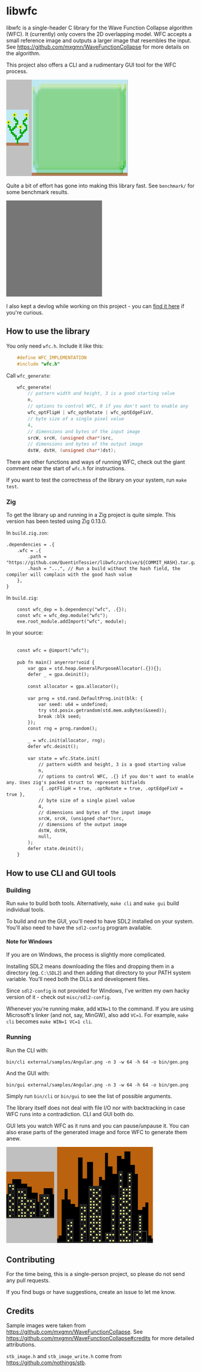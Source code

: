 # libwfc

libwfc is a single-header C library for the Wave Function Collapse algorithm (WFC). It (currently) only covers the 2D overlapping model. WFC accepts a small reference image and outputs a larger image that resembles the input. See https://github.com/mxgmn/WaveFunctionCollapse for more details on the algorithm.

This project also offers a CLI and a rudimentary GUI tool for the WFC process.

![Example run of WFC.](misc/flowers.gif)

Quite a bit of effort has gone into making this library fast. See `benchmark/` for some benchmark results.

![Example run with a 256x256 output.](misc/rooms.gif)

I also kept a devlog while working on this project - you can [find it here](https://www.vplesko.com/posts/wfc/devlog_0.html) if you're curious.

## How to use the library

You only need `wfc.h`. Include it like this:

```c
    #define WFC_IMPLEMENTATION
    #include "wfc.h"
```

Call `wfc_generate`:

```c
    wfc_generate(
        // pattern width and height, 3 is a good starting value
        n,
        // options to control WFC, 0 if you don't want to enable any
        wfc_optFlipH | wfc_optRotate | wfc_optEdgeFixV,
        // byte size of a single pixel value
        4,
        // dimensions and bytes of the input image
        srcW, srcH, (unsigned char*)src,
        // dimensions and bytes of the output image
        dstW, dstH, (unsigned char*)dst);
```

There are other functions and ways of running WFC, check out the giant comment near the start of `wfc.h` for instructions.

If you want to test the correctness of the library on your system, run `make test`.

### Zig

To get the library up and running in a Zig project is quite simple.
This version has been tested using Zig 0.13.0.

In `build.zig.zon`:

```zig
.dependencies = .{
    .wfc = .{
        .path = "https://github.com/QuentinTessier/libwfc/archive/${COMMIT_HASH}.tar.gz",
        .hash = "...", // Run a build without the hash field, the compiler will complain with the good hash value
    },
}
```

In `build.zig`:
```zig
    const wfc_dep = b.dependency("wfc", .{});
    const wfc = wfc_dep.module("wfc");
    exe.root_module.addImport("wfc", module);
```

In your source:
```zig

    const wfc = @import("wfc");

    pub fn main() anyerror!void {
        var gpa = std.heap.GeneralPurposeAllocator(.{}){};
        defer _ = gpa.deinit();

        const allocator = gpa.allocator();

        var prng = std.rand.DefaultPrng.init(blk: {
            var seed: u64 = undefined;
            try std.posix.getrandom(std.mem.asBytes(&seed));
            break :blk seed;
        });
        const rng = prng.random();

        _ = wfc.init(allocator, rng);
        defer wfc.deinit();

        var state = wfc.State.init(
            // pattern width and height, 3 is a good starting value
            n,
            // options to control WFC, .{} if you don't want to enable any. Uses zig's packed struct to represent bitfields
            .{ .optFlipH = true, .optRotate = true, .optEdgeFixV = true },
            // byte size of a single pixel value
            4,
            // dimensions and bytes of the input image
            srcW, srcH, (unsigned char*)src,
            // dimensions of the output image
            dstW, dstH,
            null,
        );
        defer state.deinit();
    }

```

## How to use CLI and GUI tools

### Building

Run `make` to build both tools. Alternatively, `make cli` and `make gui` build individual tools.

To build and run the GUI, you'll need to have SDL2 installed on your system. You'll also need to have the `sdl2-config` program available.

#### Note for Windows

If you are on Windows, the process is slightly more complicated.

Installing SDL2 means downloading the files and dropping them in a directory (eg. `C:\SDL2`) and then adding that directory to your PATH system variable. You'll need both the DLLs and development files.

Since `sdl2-config` is not provided for Windows, I've written my own hacky version of it - check out `misc/sdl2-config`.

Whenever you're running make, add `WIN=1` to the command. If you are using Microsoft's linker (and not, say, MinGW), also add `VC=1`. For example, `make cli` becomes `make WIN=1 VC=1 cli`.

### Running

Run the CLI with:

```
bin/cli external/samples/Angular.png -n 3 -w 64 -h 64 -o bin/gen.png
```

And the GUI with:

```
bin/gui external/samples/Angular.png -n 3 -w 64 -h 64 -o bin/gen.png
```

Simply run `bin/cli` or `bin/gui` to see the list of possible arguments.

The library itself does not deal with file I/O nor with backtracking in case WFC runs into a contradiction. CLI and GUI both do.

GUI lets you watch WFC as it runs and you can pause/unpause it. You can also erase parts of the generated image and force WFC to generate them anew.

![Example of erasing parts of image and generating again.](misc/erase.gif)

## Contributing

For the time being, this is a single-person project, so please do not send any pull requests.

If you find bugs or have suggestions, create an issue to let me know.

## Credits

Sample images were taken from https://github.com/mxgmn/WaveFunctionCollapse. See https://github.com/mxgmn/WaveFunctionCollapse#credits for more detailed attributions.

`stb_image.h` and `stb_image_write.h` come from https://github.com/nothings/stb.